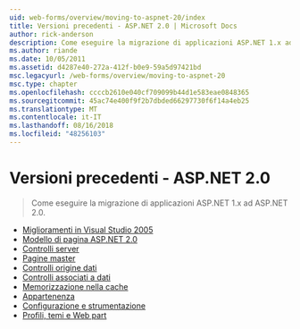 ```yaml
---
uid: web-forms/overview/moving-to-aspnet-20/index
title: Versioni precedenti - ASP.NET 2.0 | Microsoft Docs
author: rick-anderson
description: Come eseguire la migrazione di applicazioni ASP.NET 1.x ad ASP.NET 2.0.
ms.author: riande
ms.date: 10/05/2011
ms.assetid: d4287e40-272a-412f-b0e9-59a5d97421bd
msc.legacyurl: /web-forms/overview/moving-to-aspnet-20
msc.type: chapter
ms.openlocfilehash: ccccb2610e040cf709099b44d1e583eae0848365
ms.sourcegitcommit: 45ac74e400f9f2b7dbded66297730f6f14a4eb25
ms.translationtype: MT
ms.contentlocale: it-IT
ms.lasthandoff: 08/16/2018
ms.locfileid: "48256103"
---
```

<a name="older-versions---aspnet-20"></a>Versioni precedenti - ASP.NET 2.0
====================
> Come eseguire la migrazione di applicazioni ASP.NET 1.x ad ASP.NET 2.0.


- [Miglioramenti in Visual Studio 2005](improvements-in-visual-studio-2005.md)
- [Modello di pagina ASP.NET 2.0](the-asp-net-2-0-page-model.md)
- [Controlli server](server-controls.md)
- [Pagine master](master-pages.md)
- [Controlli origine dati](data-source-controls.md)
- [Controlli associati a dati](data-bound-controls.md)
- [Memorizzazione nella cache](caching.md)
- [Appartenenza](membership.md)
- [Configurazione e strumentazione](configuration-and-instrumentation.md)
- [Profili, temi e Web part](profiles-themes-and-web-parts.md)
